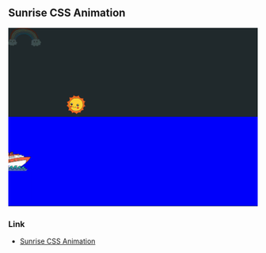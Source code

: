 ## Sunrise CSS Animation

![preview](design/preview.gif)

### Link

- [Sunrise CSS Animation](https://projects.raspberrypi.org/en/projects/sunrise)
